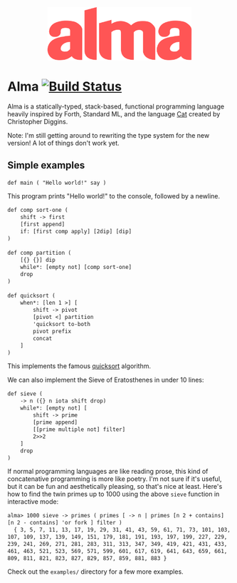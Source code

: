 <p align="center">
  <img src="almalogo.svg" title="(alma logo)" width="324" height="119" />
</p>

Alma [![Build Status](https://travis-ci.org/broomweed/alma.svg?branch=master)](https://travis-ci.org/broomweed/alma)
====

Alma is a statically-typed, stack-based, functional programming language
heavily inspired by Forth, Standard ML, and the language [Cat][cat] created
by Christopher Diggins.

Note: I'm still getting around to rewriting the type system for the new version!
A lot of things don't work yet.

  [cat]: https://www.codeproject.com/articles/16247/cat-a-statically-typed-programming-language-interp

Simple examples
---------------

```
def main ( "Hello world!" say )
```
This program prints "Hello world!" to the console, followed by a newline.

```
def comp sort-one (
    shift -> first
    [first append]
    if: [first comp apply] [2dip] [dip]
)

def comp partition (
    [{} {}] dip
    while*: [empty not] [comp sort-one]
    drop
)

def quicksort (
    when*: [len 1 >] [
        shift -> pivot
        [pivot <] partition
        'quicksort to-both
        pivot prefix
        concat
    ]
)
```
This implements the famous [quicksort](https://en.wikipedia.org/wiki/Quicksort)
algorithm.

We can also implement the Sieve of Eratosthenes in under 10 lines:
```
def sieve (
    -> n ({} n iota shift drop)
    while*: [empty not] [
        shift -> prime
        [prime append]
        [[prime multiple not] filter]
        2>>2
    ]
    drop
)
```

If normal programming languages are like reading prose, this kind of concatenative
programming is more like poetry. I'm not sure if it's useful, but it can be fun
and aesthetically pleasing, so that's nice at least. Here's how to find the twin
primes up to 1000 using the above `sieve` function in interactive mode:

```
alma> 1000 sieve -> primes ( primes [ -> n | primes [n 2 + contains] [n 2 - contains] 'or fork ] filter )
  { 3, 5, 7, 11, 13, 17, 19, 29, 31, 41, 43, 59, 61, 71, 73, 101, 103, 107, 109, 137, 139, 149, 151, 179, 181, 191, 193, 197, 199, 227, 229, 239, 241, 269, 271, 281, 283, 311, 313, 347, 349, 419, 421, 431, 433, 461, 463, 521, 523, 569, 571, 599, 601, 617, 619, 641, 643, 659, 661, 809, 811, 821, 823, 827, 829, 857, 859, 881, 883 }
````

Check out the `examples/` directory for a few more examples.
